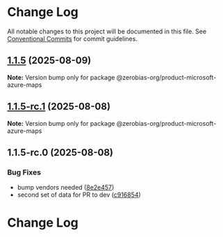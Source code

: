 # Change Log

All notable changes to this project will be documented in this file.
See [Conventional Commits](https://conventionalcommits.org) for commit guidelines.

## [1.1.5](https://github.com/zerobias-org/product/compare/@zerobias-org/product-microsoft-azure-maps@1.1.5-rc.1...@zerobias-org/product-microsoft-azure-maps@1.1.5) (2025-08-09)

**Note:** Version bump only for package @zerobias-org/product-microsoft-azure-maps





## [1.1.5-rc.1](https://github.com/zerobias-org/product/compare/@zerobias-org/product-microsoft-azure-maps@1.1.5-rc.0...@zerobias-org/product-microsoft-azure-maps@1.1.5-rc.1) (2025-08-08)

**Note:** Version bump only for package @zerobias-org/product-microsoft-azure-maps





## 1.1.5-rc.0 (2025-08-08)


### Bug Fixes

* bump vendors needed ([8e2e457](https://github.com/zerobias-org/product/commit/8e2e457e0b5d7141a05e8f2c178bc2854f2b7178))
* second set of data for PR to dev ([c916854](https://github.com/zerobias-org/product/commit/c916854bcf229b1c2042ffdea18472d66a061aaf))





# Change Log
